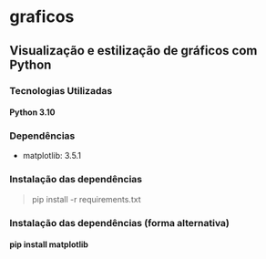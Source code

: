 # graficos

## Visualização e estilização de gráficos com Python

### Tecnologias Utilizadas
#### Python 3.10

### Dependências
- matplotlib: 3.5.1

### Instalação das dependências
> pip install -r requirements.txt

### Instalação das dependências (forma alternativa)
#### pip install matplotlib